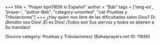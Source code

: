 +++
title = "Prayer bpn11656 in Español"
author = "Báb"
tags = ['lang-es', 'prayer-', "author-Báb", "category-unsorted", "cat-Pruebas y Tribulaciones"]
+++
¿Hay quien nos libre de las dificultades salvo Dios?
Di: ¡Bendito sea Dios! ¡Él es Dios! ¡Todos son Sus siervos y todos se atienen a Su mandato!

(Source category: Pruebas y Tribulaciones)
(Bahaiprayers.net ID: 11656)
